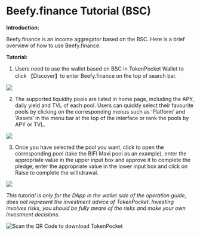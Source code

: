 # Beefy.finance Tutorial \(BSC\)

**Introduction:** 

Beefy.finance is an income aggregator based on the BSC. Here is a brief overview of how to use Beefy.finance. 

**Tutorial:**

1. Users need to use the wallet based on BSC in TokenPocket Wallet to click 【Discover】to enter Beefy.finance on the top of search bar.

![](https://tp-statics.tokenpocket.pro/token/tokenpocket-1619428465599.png)



2. The supported liquidity pools are listed in home page, including the APY, daily yield and TVL of each pool. Users can quickly select their favourite pools by clicking on the corresponding menus such as ‘Platform’ and ‘Assets’ in the menu bar at the top of the interface or rank the pools by APY or TVL.

![](https://tp-statics.tokenpocket.pro/token/tokenpocket-1619428505229.png)



3. Once you have selected the pool you want, click to open the corresponding pool \(take the BIFI Maxi pool as an example\), enter the appropriate value in the upper input box and approve it to complete the pledge; enter the appropriate value in the lower input box and click on Raise to complete the withdrawal.

![](https://tp-statics.tokenpocket.pro/token/tokenpocket-1619428569530.png)



_This tutorial is only for the DApp in the wallet side of the operation guide, does not represent the investment advice of TokenPocket. Investing involves risks, you should be fully aware of the risks and make your own investment decisions._

![Scan the QR Code to download TokenPocket](https://tp-statics.tokenpocket.pro/dapp/tokenpocket-1615532554741.jpg)

